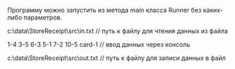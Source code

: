 Программу можно запустить из метода main класса Runner без каких-либо параметров.

c:\data\StoreReceipt\src\in.txt // путь к файлу для чтения данных из файла

1-4 3-5 6-3 5-1 7-2 10-5 card-1 // ввод данных через консоль

c:\data\StoreReceipt\src\out.txt // путь к файлу для записи данных в файл